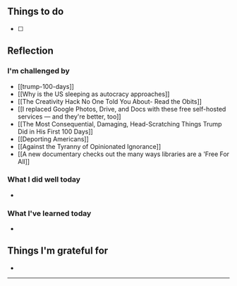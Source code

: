## Things to do

- [ ] 

## Reflection


### I'm challenged by

- [[trump-100-days]]
- [[Why is the US sleeping as autocracy approaches]]
- [[The Creativity Hack No One Told You About- Read the Obits]]
- [[I replaced Google Photos, Drive, and Docs with these free self-hosted services — and they're better, too]]
- [[The Most Consequential, Damaging, Head-Scratching Things Trump Did in His First 100 Days]]
- [[Deporting Americans]]
- [[Against the Tyranny of Opinionated Ignorance]]
- [[A new documentary checks out the many ways libraries are a 'Free For All]]

### What I did well today

- 

### What I've learned today

- 

## Things I'm grateful for

-

---
